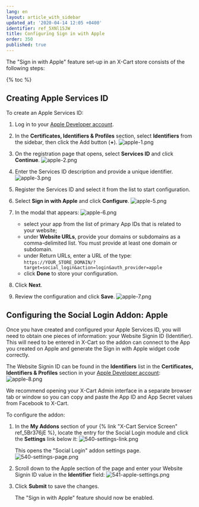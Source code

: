 ```yaml
---
lang: en
layout: article_with_sidebar
updated_at: '2020-04-14 12:05 +0400'
identifier: ref_5XNl15JW
title: Configuring Sign in with Apple
order: 350
published: true
---
```

The "Sign in with Apple" feature set-up in an X-Cart store consists of the following steps:

{% toc %}

## Creating Apple Services ID

To create an Apple Services ID:

1. Log in to your [Apple Developer account](https://developer.apple.com/ "Setting Up Apple Login for Your Store").

2. In the **Certificates, Identifiers & Profiles** section, select **Identifiers** from the sidebar, then click the Add button (**+**).
   ![apple-1.png]({{site.baseurl}}/attachments/ref_5XNl15JW/apple-1.png)

3. On the registration page that opens, select **Services ID** and click **Continue**.
   ![apple-2.png]({{site.baseurl}}/attachments/ref_5XNl15JW/apple-2.png)

4. Enter the Services ID description and provide a unique identifier.
   ![apple-3.png]({{site.baseurl}}/attachments/ref_5XNl15JW/apple-3.png)

5. Register the Services ID and select it from the list to start configuration.

6. Select **Sign in with Apple** and click **Configure**.
   ![apple-5.png]({{site.baseurl}}/attachments/ref_5XNl15JW/apple-5.png)

7. In the modal that appears:
   ![apple-6.png]({{site.baseurl}}/attachments/ref_5XNl15JW/apple-6.png)
   * select your app from the list of primary App IDs that is related to your website;
   * under **Website URLs**, provide your domains or subdomains as a comma-delimited list. You must provide at least one domain or subdomain.
   * under Return URLs, enter a URL of the type: 
     ```https://YOUR_STORE_DOMAIN/?target=social_login&action=login&auth_provider=apple```
   * click **Done** to store your configuration.

10. Click **Next**.

11. Review the configuration and click **Save**.
    ![apple-7.png]({{site.baseurl}}/attachments/ref_5XNl15JW/apple-7.png)


## Configuring the Social Login Addon: Apple

Once you have created and configured your Apple Services ID, you will need to obtain one pieces of information: your Website Signin ID (Identifier). This will need to be entered in X-Cart so the addon can connect to the App you created on Apple and generate the Sign in with Apple widget code correctly.

The Website Signin ID can be found in the **Identifiers** list in the **Certificates, Identifiers & Profiles** section in your [Apple Developer account](https://developer.apple.com/ "Setting Up Apple Login for Your Store"):
![apple-8.png]({{site.baseurl}}/attachments/ref_5XNl15JW/apple-8.png)

We recommend opening your X-Cart Admin interface in a separate browser tab or window so you can copy and paste the App ID and App Secret values from Facebook to X-Cart.

To configure the addon:

1.  In the **My Addons** section of your {% link "X-Cart Service Screen" ref_5Br376jE %}, locate the entry for the Social Login module and click the **Settings** link below it:
    ![540-settings-link.png]({{site.baseurl}}/attachments/ref_LMCQeIrv/540-settings-link.png)
    
    This opens the "Social Login" addon settings page.
    ![540-settings-page.png]({{site.baseurl}}/attachments/ref_LMCQeIrv/540-settings-page.png)
    
2.  Scroll down to the Apple section of the page and enter your Website Signin ID value in the **Identifier** field:
    ![541-apple-settings.png]({{site.baseurl}}/attachments/ref_5XNl15JW/541-apple-settings.png)

3.  Click **Submit** to save the changes.

    The "Sign in with Apple" feature should now be enabled.

